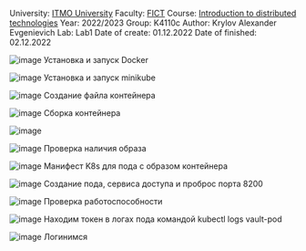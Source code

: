 University: [ITMO University](https://itmo.ru/ru/)
Faculty: [FICT](https://fict.itmo.ru)
Course: [Introduction to distributed technologies](https://github.com/itmo-ict-faculty/introduction-to-distributed-technologies)
Year: 2022/2023
Group: K4110c
Author: Krylov Alexander Evgenievich
Lab: Lab1
Date of create: 01.12.2022
Date of finished: 02.12.2022

![image](https://user-images.githubusercontent.com/44921066/205353954-3403b04c-aa04-411a-bf83-dd1d017667fb.png)
Установка и запуск Docker

![image](https://user-images.githubusercontent.com/44921066/205353959-99862dbd-a245-45fd-b55b-585947f17b00.png)
Установка и запуск minikube

![image](https://user-images.githubusercontent.com/44921066/205353970-984f1df9-05f1-4dd2-b167-8d15fa954779.png)
Создание файла контейнера

![image](https://user-images.githubusercontent.com/44921066/205353981-9629dca8-254c-4bc0-bcb4-c760074e897b.png)
Сборка контейнера

![image](https://user-images.githubusercontent.com/44921066/205353999-781d7d1d-f853-4309-ac63-50f6bf304720.png)


![image](https://user-images.githubusercontent.com/44921066/205354017-523e7eed-53db-41d0-8a9d-a2f9edb4566a.png)
Проверка наличия образа

![image](https://user-images.githubusercontent.com/44921066/205354038-a8c30829-09fb-4658-9d4d-ca51b2e505c8.png)
Манифест K8s для пода с образом контейнера

![image](https://user-images.githubusercontent.com/44921066/205354055-4cbd549b-8cd0-4a2d-85fe-bb88231e73ef.png)
Создание пода, сервиса доступа и проброс порта 8200

![image](https://user-images.githubusercontent.com/44921066/205354074-825e855e-7346-42ac-9b37-a9344b9e4f3e.png)
Проверка работоспособности

![image](https://user-images.githubusercontent.com/44921066/205357403-1c4acb51-7686-4e28-98ff-893357d92336.png)
Находим токен в логах пода командой kubectl logs vault-pod

![image](https://user-images.githubusercontent.com/44921066/205357512-8f5dc958-6fac-4098-8ed9-9749fbcb4c4a.png)
Логинимся

